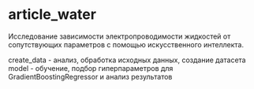 # article_water
Исследование зависимости электропроводимости жидкостей от сопутствующих параметров с помощью искусственного интеллекта.

create_data - анализ, обработка исходных данных, создание датасета
model - обучение, подбор гиперпараметров для GradientBoostingRegressor и анализ результатов
